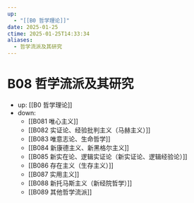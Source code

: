 ```yaml
---
up:
  - "[[B0 哲学理论]]"
date: 2025-01-25
ctime: 2025-01-25T14:33:34
aliases:
  - 哲学流派及其研究
---
```


# B08 哲学流派及其研究

- up: [[B0 哲学理论]]
- down:	
	- [[B081 唯心主义]]
	- [[B082 实证论、经验批判主义（马赫主义）]]
	- [[B083 唯意志论、生命哲学]]
	- [[B084 新康德主义、新黑格尔主义]]
	- [[B085 新实在论、逻辑实证论（新实证论、逻辑经验论）]]
	- [[B086 存在主义（生存主义）]]
	- [[B087 实用主义]]
	- [[B088 新托马斯主义（新经院哲学）]]
	- [[B089 其他哲学流派]]
	

